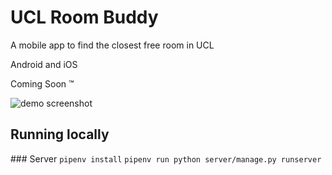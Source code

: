 # UCL Room Buddy

A mobile app to find the closest free room in UCL

Android and iOS

Coming Soon :tm:


![demo screenshot](https://user-images.githubusercontent.com/7718702/34423892-b69f2896-ec1f-11e7-8560-679a8dde3b34.png)


## Running locally

### Server
`pipenv install`
`pipenv run python server/manage.py runserver`
